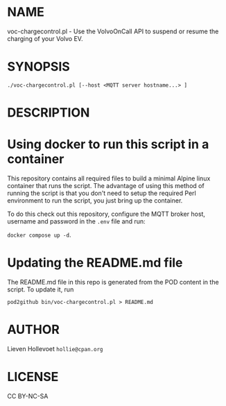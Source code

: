 # NAME

voc-chargecontrol.pl - Use the VolvoOnCall API to suspend or resume the charging of your Volvo EV. 

# SYNOPSIS

```
./voc-chargecontrol.pl [--host <MQTT server hostname...> ]

```

# DESCRIPTION

# Using docker to run this script in a container

This repository contains all required files to build a minimal Alpine linux container that runs the script.
The advantage of using this method of running the script is that you don't need to setup the required Perl
environment to run the script, you just bring up the container.

To do this check out this repository, configure the MQTT broker host, username and password in the `.env` file and run:

`docker compose up -d`.

# Updating the README.md file

The README.md file in this repo is generated from the POD content in the script. To update it, run

`pod2github bin/voc-chargecontrol.pl > README.md`

# AUTHOR

Lieven Hollevoet `hollie@cpan.org`

# LICENSE

CC BY-NC-SA
